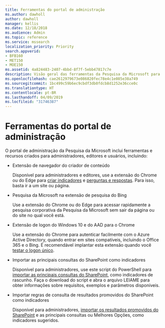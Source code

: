 ```yaml
---
title: Ferramentas do portal de administração
ms.author: dawholl
author: dawholl
manager: kellis
ms.date: 12/18/2018
ms.audience: Admin
ms.topic: reference
ms.service: mssearch
localization_priority: Priority
search.appverid:
- BFB160
- MET150
- MOE150
ms.assetid: 4a824483-2407-4bbd-8f7f-5ebb47817c7e
description: Visão geral das ferramentas da Pesquisa da Microsoft para criar e importar resultados, entrar automaticamente e pesquisar em qualquer lugar
ms.openlocfilehash: cae2612979673e086820fec78e4c1e085e38a749
ms.sourcegitcommit: 1bc499c59b6ec9cbdf3db0fdcb8d1252e36cce0c
ms.translationtype: HT
ms.contentlocale: pt-BR
ms.lasthandoff: 04/09/2019
ms.locfileid: "31746387"
---
```

# <a name="admin-portal-tools"></a>Ferramentas do portal de administração

O portal de administração da Pesquisa da Microsoft inclui ferramentas e recursos criados para administradores, editores e usuários, incluindo:
  
- Extensão de navegador do criador de conteúdo
    
    Disponível para administradores e editores, use a extensão do Chrome ou do Edge para [criar indicadores](create-bookmarks.md) e [perguntas e respostas](create-qas.md). Para isso, basta ir a um site ou página. 
    
- Pesquisa da Microsoft na extensão de pesquisa do Bing
    
    Use a extensão do Chrome ou do Edge para acessar rapidamente a pesquisa corporativa da Pesquisa da Microsoft sem sair da página ou do site no qual você está.
    
- Extensão de logon do Windows 10 e do AAD para o Chrome
    
    Use a extensão do Chrome para autenticar facilmente com o Azure Active Directory, quando entrar em sites compatíveis, incluindo o Office 365 e o Bing. É recomendável implantar esta extensão quando você [testar o logon único](test-single-sign-on.md).
    
- Importar as principais consultas do SharePoint como indicadores
    
    Disponível para administradores, use este script do PowerShell para [importar as principais consultas do SharePoint](import-sharepoint-promoted-results-and-top-queries.md), como indicadores de rascunho. Faça o download do script e abra o arquivo LEIAME para obter informações sobre requisitos, exemplos e parâmetros disponíveis. 
    
- Importar regras de consulta de resultados promovidos do SharePoint como indicadores
    
    Disponível para administradores, [importar os resultados promovidos do SharePoint](import-sharepoint-promoted-results-and-top-queries.md) e as principais consultas ou Melhores Opções, como indicadores sugeridos. 

  

